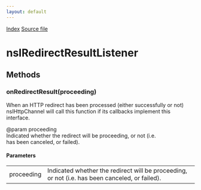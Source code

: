 ```yaml
---
layout: default
---
```

<div id='links'><a href="../index.html">Index</a>
<a href="http://dxr.mozilla.org/mozilla-central/source/netwerk/base/public/nsIRedirectResultListener.idl">Source file</a>
</div>

# nsIRedirectResultListener #

## Methods ##

### onRedirectResult(proceeding) ###
  
 When an HTTP redirect has been processed (either successfully or not)  
 nsIHttpChannel will call this function if its callbacks implement this  
 interface.  
  
 @param proceeding  
        Indicated whether the redirect will be proceeding, or not (i.e.  
        has been canceled, or failed).  
  

#### Parameters ####

<table>

<tr>
<td>proceeding</td>
<td>        Indicated whether the redirect will be proceeding, or not (i.e.  
        has been canceled, or failed).  
</td>
</tr>

</table>
